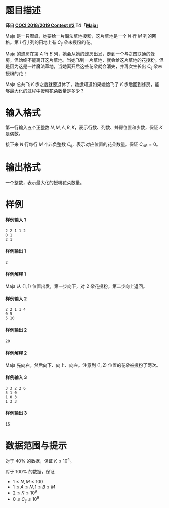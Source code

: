 
# 题目描述

**译自 [COCI 2018/2019 Contest #2](https://hsin.hr/coci/archive/2018_2019/) T4「[Maja](https://hsin.hr/coci/archive/2018_2019/contest2_tasks.pdf)」**

Maja 是一只蜜蜂，她要给一片魔法草地授粉，这片草地是一个 $N$ 行 $M$ 列的网格。第 $i$ 行 $j$ 列的田地上有 $C_{ij}$ 朵未授粉的花。

Maja 的蜂房在第 $A$ 行 $B$ 列，她会从她的蜂房出发，走到一个与之四联通的蜂房，但始终不能离开这片草地。当她飞到一片草地，就会给这片草地的花授粉。但是因为这是一片魔法草地，当她离开后这些花朵就会消失，并再次生长出 $C_{ij}$ 朵未授粉的花！

Maja 总共飞 $K$ 步之后就要退休了，她想知道如果她恰飞了 $K$ 步后回到蜂房，能够最大化的过程中授粉花朵数量是多少？

# 输入格式

第一行输入五个正整数 $N, M, A, B, K$，表示行数、列数、蜂房位置和步数，保证 $K$ 是偶数。

接下来 $N$ 行每行 $M$ 个非负整数 $C_{ij}$，表示对应位置的花朵数量。保证 $C_{AB}=0$。

# 输出格式

一个整数，表示最大化的授粉花朵数量。

# 样例

#### 样例输入 1

```plain
2 2 1 1 2
0 1
2 1
```

#### 样例输出 1

```plain
2
```

#### 样例解释 1

Maja 从 $(1,1)$ 位置出发，第一步向下，对 $2$ 朵花授粉，第二步向上返回。

#### 样例输入 2

```plain
2 2 1 1 4
0 5
5 10
```

#### 样例输出 2

```plain
20
```

#### 样例解释 2

Maja 先向右，然后向下、向上、向左。注意到 $(1, 2)$ 位置的花朵被授粉了两次。

#### 样例输入 3

```plain
3 3 2 2 6
5 1 0
1 0 3
1 3 3
```

#### 样例输出 3

```plain
15
```

# 数据范围与提示

对于 $40\%$ 的数据，保证 $K \le 10^4$。

对于 $100\%$ 的数据，保证
- $1\le N, M \le 100$
- $1\le A\le N, 1\le B\le M$
- $2\le K \le 10^9$
- $0\le C_{ij} \le 10^9$


